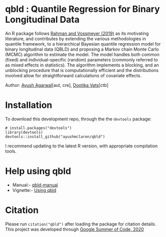 # qbld : Quantile Regression for Binary Longitudinal Data
An R package follows [Rahman and Vossmeyer (2019)](https://arxiv.org/abs/1909.05560) as its motivating literature, and contributes by extending the various methodologies in quantile framework, to a hierarchical Bayesian quantile regression model for binary longitudinal data (QBLD) and proposing a Markov chain Monte Carlo (MCMC) algorithm to estimate the model. 
The model handles both common (fixed) and individual-specific (random) parameters (commonly referred to as mixed effects in statistics). The algorithm implements a blocking, and an unblocking procedure that is computationally efficient and the distributions involved allow for straightforward calculations of covariate effects.

Author: [Ayush Agarwal](https://www.linkedin.com/in/ayushmclaren/)\[aut, cre\], [Dootika Vats](http://home.iitk.ac.in/~dootika/)\[ctb\]

# Installation
To download this development repo,  through the the `devtools` package:

```{r}
# install.packages("devtools")
library(devtools)
devtools::install_github("ayushmclaren/qbld")
```
I recommend updating to the latest R version, with appropriate compilation tools.

# Help using qbld
* Manual:- [qbld-manual](https://github.com/ayushmclaren/ExplainIt/blob/master/qbld-manual.pdf)
* Vignette:- [Using qbld](https://github.com/ayushmclaren/ExplainIt/blob/master/Using%20qbld.pdf)

# Citation
Please run `citation("qbld")` after loading the package for citation details.
This project was developed through [Google Summer of Code, 2020](https://summerofcode.withgoogle.com/projects/#6628115486343168)
